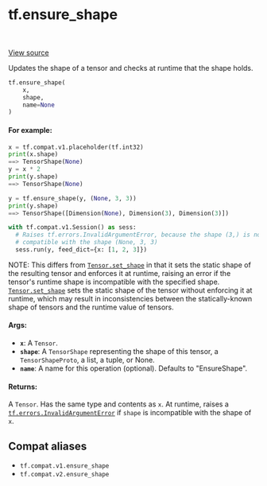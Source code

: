<div itemscope itemtype="http://developers.google.com/ReferenceObject">
<meta itemprop="name" content="tf.ensure_shape" />
<meta itemprop="path" content="Stable" />
</div>

# tf.ensure_shape

<!-- Insert buttons and diff -->

<table class="tfo-notebook-buttons tfo-api" align="left">
</table>

<a target="_blank" href="/code/stable/tensorflow/python/ops/check_ops.py">View source</a>



Updates the shape of a tensor and checks at runtime that the shape holds.

``` python
tf.ensure_shape(
    x,
    shape,
    name=None
)
```



<!-- Placeholder for "Used in" -->


#### For example:


```python
x = tf.compat.v1.placeholder(tf.int32)
print(x.shape)
==> TensorShape(None)
y = x * 2
print(y.shape)
==> TensorShape(None)

y = tf.ensure_shape(y, (None, 3, 3))
print(y.shape)
==> TensorShape([Dimension(None), Dimension(3), Dimension(3)])

with tf.compat.v1.Session() as sess:
  # Raises tf.errors.InvalidArgumentError, because the shape (3,) is not
  # compatible with the shape (None, 3, 3)
  sess.run(y, feed_dict={x: [1, 2, 3]})

```

NOTE: This differs from <a href="../tf/Tensor.md#set_shape"><code>Tensor.set_shape</code></a> in that it sets the static shape
of the resulting tensor and enforces it at runtime, raising an error if the
tensor's runtime shape is incompatible with the specified shape.
<a href="../tf/Tensor.md#set_shape"><code>Tensor.set_shape</code></a> sets the static shape of the tensor without enforcing it
at runtime, which may result in inconsistencies between the statically-known
shape of tensors and the runtime value of tensors.

#### Args:


* <b>`x`</b>: A `Tensor`.
* <b>`shape`</b>: A `TensorShape` representing the shape of this tensor, a
  `TensorShapeProto`, a list, a tuple, or None.
* <b>`name`</b>: A name for this operation (optional). Defaults to "EnsureShape".


#### Returns:

A `Tensor`. Has the same type and contents as `x`. At runtime, raises a
<a href="../tf/errors/InvalidArgumentError.md"><code>tf.errors.InvalidArgumentError</code></a> if `shape` is incompatible with the shape
of `x`.


## Compat aliases

* `tf.compat.v1.ensure_shape`
* `tf.compat.v2.ensure_shape`

